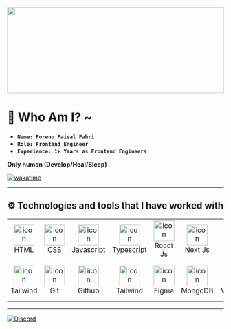 <img align="center" width="100%" height="200px" src="https://i.pinimg.com/originals/2e/b1/94/2eb1940c65787496ec5a91b8e4dc1f20.gif">

# 🤩 Who Am I? ~

- **`Name: Foreno Faisal Fahri`**
- **`Role: Frontend Engineer`**
- **`Experience: 1+ Years as Frontend Engineers`**

**Only human (Develop/Heal/Sleep)**

[![wakatime](https://wakatime.com/badge/user/50dc6f4d-c057-4eeb-a46a-3c164b08ae4d.svg)](https://wakatime.com/@50dc6f4d-c057-4eeb-a46a-3c164b08ae4d)

---

## ⚙️ Technologies and tools that I have worked with

<table>
    <tr>
        <td align="center" width="96" height="96">
            <img src="https://skillicons.dev/icons?i=html" width="48" height="48" alt="icon" />
            <br>HTML
        </td>
        <td align="center" width="96" height="96">
            <img src="https://skillicons.dev/icons?i=css" width="48" height="48" alt="icon"/>
            <br>CSS
        </td>
        <td align="center" width="96" height="96">
            <img src="https://skillicons.dev/icons?i=js" alt="icon" width="48" height="48" />
            <br>Javascript
        </td>
        <td align="center" width="96" height="96">
            <img src="https://skillicons.dev/icons?i=ts" alt="icon" width="48" height="48" />
            <br>Typescript
        </td>
        <td align="center" width="96" height="96">
            <img src="https://skillicons.dev/icons?i=react" width="48" height="48" alt="icon" />
            <br>React Js
        </td>
        <td align="center" width="96" height="96">
            <img src="https://skillicons.dev/icons?i=nextjs" width="48" height="48" alt="icon" />
            <br>Next Js
        </td>
        <td align="center" width="96" height="96">
            <img src="https://skillicons.dev/icons?i=laravel" width="48" height="48" alt="icon" />
            <br>Next Js
        </td>
    </tr>
    <tr>
        <td align="center" width="96" height="96">
            <img src="https://skillicons.dev/icons?i=tailwind" width="48" height="48" alt="icon" />
            <br>Tailwind
        </td>
        <td align="center" width="96" height="96">
            <img src="https://skillicons.dev/icons?i=git"
                width="48" height="48" alt="icon" />
            <br>Git
        </td>
        <td align="center" width="96" height="96">
            <img src="https://skillicons.dev/icons?i=github"
                width="48" height="48" alt="icon" />
            <br>Github
        </td>
        <td align="center" width="96" height="96">
            <img src="https://skillicons.dev/icons?i=tailwind" width="48" height="48" alt="icon" />
            <br>Tailwind
        </td>
        <td align="center" width="96" height="96">
            <img src="https://skillicons.dev/icons?i=figma" width="48" height="48" alt="icon" />
            <br>Figma
        </td>
        <td align="center" width="96" height="96">
            <img src="https://skillicons.dev/icons?i=mongodb" width="48" height="48" alt="icon" />
            <br>MongoDB
        </td>
        <td align="center" width="96" height="96">
            <img src="https://skillicons.dev/icons?i=php" width="48" height="48" alt="icon" />
            <br>MongoDB
        </td>
    </tr>
</table>

---

<a href="https://discord.com/users/827671915253989387"><img src="https://lanyard.cnrad.dev/api/827671915253989387?borderRadius=20px&bg=00000000" alt="Discord" /></a> 
